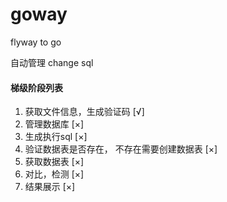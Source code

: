 # goway
flyway to go


自动管理 change sql


#### 梯级阶段列表
1. 获取文件信息，生成验证码                      [√]
1. 管理数据库                                  [×]
1. 生成执行sql                                 [×]
1. 验证数据表是否存在， 不存在需要创建数据表        [×]
1. 获取数据表                                  [×]
1. 对比，检测                                  [×]
1. 结果展示                                    [×]